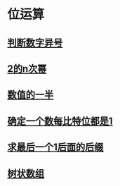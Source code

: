 # 位运算
## [判断数字异号](基本算法/判断数字异号.md)
## [2的n次幂](基本算法/2的n次幂.md)
## [数值的一半](基本算法/数值的一半_右移1位.md)
## [确定一个数每比特位都是1](基本算法/确定一个数每比特位都是1.md)
## [求最后一个1后面的后缀](基本算法/求最后一个1后面的后缀.md)
## [树状数组](基本算法/树状数组.md)